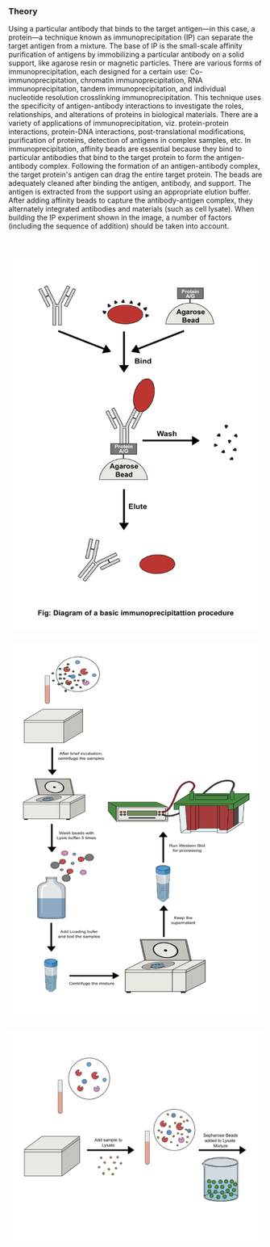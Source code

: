 ### Theory

Using a particular antibody that binds to the target antigen—in this case, a protein—a technique known as immunoprecipitation (IP) can separate the target antigen from a mixture. The base of IP is the small-scale affinity purification of antigens by immobilizing a particular antibody on a solid support, like agarose resin or magnetic particles. There are various forms of immunoprecipitation, each designed for a certain use: Co-immunoprecipitation, chromatin immunoprecipitation, RNA immunoprecipitation, tandem immunoprecipitation, and individual nucleotide resolution crosslinking immunoprecipitation. This technique uses the specificity of antigen-antibody interactions to investigate the roles, relationships, and alterations of proteins in biological materials. There are a variety of applications of immunoprecipitation, viz. protein-protein interactions, protein-DNA interactions, post-translational modifications, purification of proteins, detection of antigens in complex samples, etc. In immunoprecipitation, affinity beads are essential because they bind to particular antibodies that bind to the target protein to form the antigen-antibody complex. Following the formation of an antigen-antibody complex, the target protein's antigen can drag the entire target protein. The beads are adequately cleaned after binding the antigen, antibody, and support. The antigen is extracted from the support using an appropriate elution buffer. After adding affinity beads to capture the antibody-antigen complex, they alternately integrated antibodies and materials (such as cell lysate). When building the IP experiment shown in the image, a number of factors (including the sequence of addition) should be taken into account.

<br><div style="text-align: center;"><img src="images/image.png" alt="image" width="500" height="750"></div>
<br><div style="text-align: center;"><img src="images/image1.png" alt="image" width="500" height="750"></div>
<br><div style="text-align: center;"><img src="images/image2.png" alt="image" width="750"></div>
